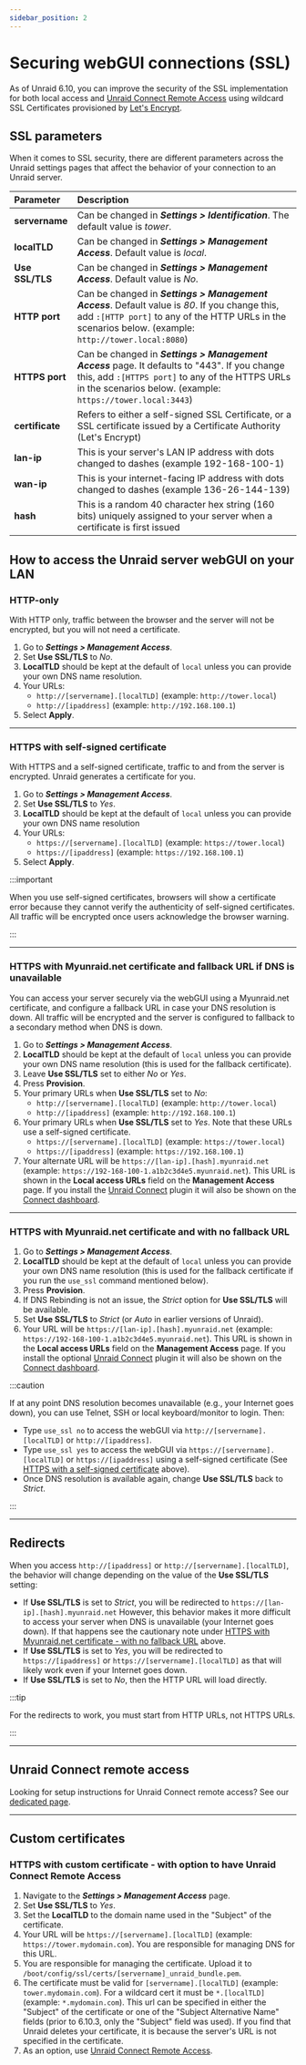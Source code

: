 ```yaml
---
sidebar_position: 2
---
```


# Securing webGUI connections (SSL)

As of Unraid 6.10, you can improve the security of the SSL implementation for both local access and [Unraid Connect Remote Access](/connect/remote-access.md) using wildcard SSL Certificates provisioned by [Let's Encrypt](https://letsencrypt.org/).

## SSL parameters

When it comes to SSL security, there are different parameters across the Unraid settings pages that affect the behavior of your connection to an Unraid server.

| Parameter | Description|
|:--|:--|
| **servername** | Can be changed in ***Settings > Identification***. The default value is *tower*. |
| **localTLD** | Can be changed in ***Settings > Management Access***. Default value is *local*. |
| **Use SSL/TLS** | Can be changed in ***Settings > Management Access***. Default value is *No*. |
| **HTTP port** | Can be changed in ***Settings > Management Access***. Default value is *80*. If you change this, add `:[HTTP port]` to any of the HTTP URLs in the scenarios below. (example: `http://tower.local:8080`) |
| **HTTPS port** | Can be changed in ***Settings > Management Access*** page. It defaults to "443". If you change this, add `:[HTTPS port]` to any of the HTTPS URLs in the scenarios below. (example: `https://tower.local:3443`) |
| **certificate** | Refers to either a self-signed SSL Certificate, or a SSL certificate issued by a Certificate Authority (Let's Encrypt) |
| **lan-ip** | This is your server's LAN IP address with dots changed to dashes (example 192-168-100-1) |
| **wan-ip** | This is your internet-facing IP address with dots changed to dashes (example 136-26-144-139) |
| **hash** | This is a random 40 character hex string (160 bits) uniquely assigned to your server when a certificate is first issued |

## How to access the Unraid server webGUI on your LAN

### HTTP-only

With HTTP only, traffic between the browser and the server will not be encrypted, but you will not need a certificate.

1. Go to ***Settings > Management Access***.
2. Set **Use SSL/TLS** to *No*.
3. **LocalTLD** should be kept at the default of `local` unless you can provide your own DNS name resolution.
4. Your URLs:
    * `http://[servername].[localTLD]` (example: `http://tower.local`)
    * `http://[ipaddress]` (example: `http://192.168.100.1`)
5. Select **Apply**.

---

### HTTPS with self-signed certificate

With HTTPS and a self-signed certificate, traffic to and from the server is encrypted. Unraid generates a certificate for you.

1. Go to ***Settings > Management Access***.
2. Set **Use SSL/TLS** to *Yes*.
3. **LocalTLD** should be kept at the default of `local` unless you can provide your own DNS name resolution
4. Your URLs:
    * `https://[servername].[localTLD]` (example: `https://tower.local`)
    * `https://[ipaddress]` (example: `https://192.168.100.1`)
5. Select **Apply**.

:::important

When you use self-signed certificates, browsers will show a certificate error because they cannot verify the authenticity of self-signed certificates. All traffic will be encrypted once users acknowledge the browser warning.

:::

---

### HTTPS with Myunraid.net certificate and fallback URL if DNS is unavailable

You can access your server securely via the webGUI using a Myunraid.net certificate, and configure a fallback URL in case your DNS resolution is down. All traffic will be encrypted and the server is configured to fallback to a secondary method when DNS is down.

1. Go to ***Settings > Management Access***.
2. **LocalTLD** should be kept at the default of `local` unless you can provide your own DNS name resolution (this is used for the fallback certificate).
3. Leave **Use SSL/TLS** set to either *No* or *Yes*.
4. Press **Provision**.
5. Your primary URLs when **Use SSL/TLS** set to *No*:
    * `http://[servername].[localTLD]` (example: `http://tower.local`)
    * `http://[ipaddress]` (example: `http://192.168.100.1`)
6. Your primary URLs when **Use SSL/TLS** set to *Yes*. Note that these URLs use a self-signed certificate.
    * `https://[servername].[localTLD]` (example: `https://tower.local`)
    * `https://[ipaddress]` (example: `https://192.168.100.1`)
7. Your alternate URL will be `https://[lan-ip].[hash].myunraid.net` (example: `https://192-168-100-1.a1b2c3d4e5.myunraid.net`). This URL is shown in the **Local access URLs** field on the **Management Access** page. If you install the [Unraid Connect](/connect/about.md) plugin it will also be shown on the [Connect dashboard](https://connect.myunraid.net/).

---

### HTTPS with Myunraid.net certificate and with no fallback URL

1. Go to ***Settings > Management Access***.
2. **LocalTLD** should be kept at the default of `local` unless you can provide your own DNS name resolution (this is used for the fallback certificate if you run the `use_ssl` command mentioned below).
3. Press **Provision**.
4. If DNS Rebinding is not an issue, the *Strict* option for **Use SSL/TLS** will be available.
5. Set **Use SSL/TLS** to *Strict* (or *Auto* in earlier versions of Unraid).
6. Your URL will be `https://[lan-ip].[hash].myunraid.net` (example: `https://192-168-100-1.a1b2c3d4e5.myunraid.net`). This URL is shown in the **Local access URLs** field on the **Management Access** page. If you install the optional [Unraid Connect](/connect/about.md) plugin it will also be shown on the [Connect dashboard](https://connect.myunraid.net/).

:::caution

If at any point DNS resolution becomes unavailable (e.g., your Internet goes down), you can use Telnet, SSH or local keyboard/monitor to login. Then:

* Type `use_ssl no` to access the webGUI via `http://[servername].[localTLD]` or `http://[ipaddress]`.
* Type `use_ssl yes` to access the webGUI via `https://[servername].[localTLD]` or `https://[ipaddress]` using a self-signed certificate (See [HTTPS with a self-signed certificate](#https-with-self-signed-certificate) above).
* Once DNS resolution is available again, change **Use SSL/TLS** back to *Strict*.

:::

---

## Redirects

When you access `http://[ipaddress]` or `http://[servername].[localTLD]`, the behavior will change depending on the value of the **Use SSL/TLS** setting:

* If **Use SSL/TLS** is set to *Strict*, you will be redirected to `https://[lan-ip].[hash].myunraid.net` However, this behavior makes it more difficult to access your server when DNS is unavailable (your Internet goes down). If that happens see the cautionary note under [HTTPS with Myunraid.net certificate - with no fallback URL](#https-with-myunraidnet-certificate-and-with-no-fallback-url) above.
* If **Use SSL/TLS** is set to *Yes*, you will be redirected to `https://[ipaddress]` or `https://[servername].[localTLD]` as that will likely work even if your Internet goes down.
* If **Use SSL/TLS** is set to *No*, then the HTTP URL will load directly.

:::tip

For the redirects to work, you must start from HTTP URLs, not HTTPS URLs.

:::

---

## Unraid Connect remote access

Looking for setup instructions for Unraid Connect remote access? See our [dedicated page](/docs/connect/remote-access.md).

<!--

1. Install the [Unraid Connect](/connect/about.md) plugin.
2. Navigate to the ***Settings > Management Access*** page.
3. Click **Provision** if you haven't already.
4. Regardless of the value of **Use SSL/TLS**, you will have the option to access the server using `https://[lan-ip].[hash].myunraid.net:[wan-port]` (example: `https://192-168-100-1.a1b2c3d4e5.myunraid.net`).
5. Navigate to ***Settings > Management Access > Unraid Connect*** page.
6. Set **Allow Remote Access** to *Yes*.
7. Set the **WAN port** you want to use. For added security we recommend you choose a random port over 1000 rather than using the default of 443. i.e. something like 13856, 48653, and so on.
8. Select **Apply**.
9. Setup your router to port forward the **WAN port** you specified to the LAN IP address and **HTTPS port** used by the server. There is a note on the screen telling you the exact port and IP to use.
10. Select the **Check** button. If the port is forwarded correctly you will see a message saying "Your Unraid Server is reachable from the Internet".
11. Select **Apply**.

To access your server using Remote Access, log in to the Unraid Connect Dashboard and select the **Remote Access** link. The URL will be `https://[wan-ip].[hash].myunraid.net:[wan-port]` (example: `https://136-26-144-139.a1b2c3d4e5.myunraid.net:13856`).

-->

---

## Custom certificates

### HTTPS with custom certificate - with option to have Unraid Connect Remote Access

1. Navigate to the ***Settings > Management Access*** page.
2. Set **Use SSL/TLS** to *Yes*.
3. Set the **LocalTLD** to the domain name used in the "Subject" of the certificate.
4. Your URL will be `https://[servername].[localTLD]` (example: `https://tower.mydomain.com`). You are responsible for managing DNS for this URL.
5. You are responsible for managing the certificate. Upload it to `/boot/config/ssl/certs/[servername]_unraid_bundle.pem`.
6. The certificate must be valid for `[servername].[localTLD]` (example: `tower.mydomain.com`). For a wildcard cert it must be `*.[localTLD]` (example: `*.mydomain.com`). This url can be specified in either the "Subject" of the certificate or one of the "Subject Alternative Name" fields (prior to 6.10.3, only the "Subject" field was used). If you find that Unraid deletes your certificate, it is because the server's URL is not specified in the certificate.
7. As an option, use [Unraid Connect Remote Access](#unraid-connect-remote-access).
